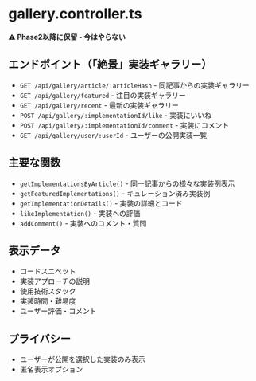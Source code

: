 # gallery.controller.ts

**⚠️ Phase2以降に保留 - 今はやらない**

## エンドポイント（「絶景」実装ギャラリー）
- `GET /api/gallery/article/:articleHash` - 同記事からの実装ギャラリー
- `GET /api/gallery/featured` - 注目の実装ギャラリー
- `GET /api/gallery/recent` - 最新の実装ギャラリー
- `POST /api/gallery/:implementationId/like` - 実装にいいね
- `POST /api/gallery/:implementationId/comment` - 実装にコメント
- `GET /api/gallery/user/:userId` - ユーザーの公開実装一覧

## 主要な関数
- `getImplementationsByArticle()` - 同一記事からの様々な実装例表示
- `getFeaturedImplementations()` - キュレーション済み実装例
- `getImplementationDetails()` - 実装の詳細とコード
- `likeImplementation()` - 実装への評価
- `addComment()` - 実装へのコメント・質問

## 表示データ
- コードスニペット
- 実装アプローチの説明
- 使用技術スタック
- 実装時間・難易度
- ユーザー評価・コメント

## プライバシー
- ユーザーが公開を選択した実装のみ表示
- 匿名表示オプション
